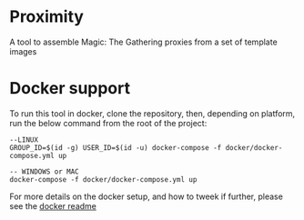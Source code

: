 # Proximity
A tool to assemble Magic: The Gathering proxies from a set of template images

# Docker support
To run this tool in docker, clone the repository, then, depending on platform, run the below command from the root of the project:
```
--LINUX 
GROUP_ID=$(id -g) USER_ID=$(id -u) docker-compose -f docker/docker-compose.yml up

-- WINDOWS or MAC
docker-compose -f docker/docker-compose.yml up
```

For more details on the docker setup, and how to tweek if further, please see the [docker readme](./docker/README.md)
